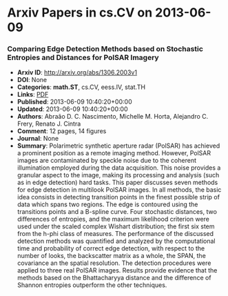 # Arxiv Papers in cs.CV on 2013-06-09
### Comparing Edge Detection Methods based on Stochastic Entropies and Distances for PolSAR Imagery
- **Arxiv ID**: http://arxiv.org/abs/1306.2003v1
- **DOI**: None
- **Categories**: **math.ST**, cs.CV, eess.IV, stat.TH
- **Links**: [PDF](http://arxiv.org/pdf/1306.2003v1)
- **Published**: 2013-06-09 10:40:20+00:00
- **Updated**: 2013-06-09 10:40:20+00:00
- **Authors**: Abraão D. C. Nascimento, Michelle M. Horta, Alejandro C. Frery, Renato J. Cintra
- **Comment**: 12 pages, 14 figures
- **Journal**: None
- **Summary**: Polarimetric synthetic aperture radar (PolSAR) has achieved a prominent position as a remote imaging method. However, PolSAR images are contaminated by speckle noise due to the coherent illumination employed during the data acquisition. This noise provides a granular aspect to the image, making its processing and analysis (such as in edge detection) hard tasks. This paper discusses seven methods for edge detection in multilook PolSAR images. In all methods, the basic idea consists in detecting transition points in the finest possible strip of data which spans two regions. The edge is contoured using the transitions points and a B-spline curve. Four stochastic distances, two differences of entropies, and the maximum likelihood criterion were used under the scaled complex Wishart distribution; the first six stem from the h-phi class of measures. The performance of the discussed detection methods was quantified and analyzed by the computational time and probability of correct edge detection, with respect to the number of looks, the backscatter matrix as a whole, the SPAN, the covariance an the spatial resolution. The detection procedures were applied to three real PolSAR images. Results provide evidence that the methods based on the Bhattacharyya distance and the difference of Shannon entropies outperform the other techniques.



